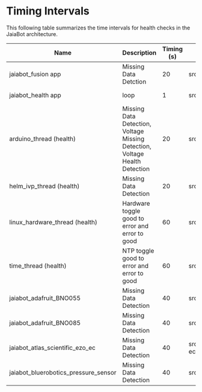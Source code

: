 # Timing Intervals

This following table summarizes the time intervals for health checks in the JaiaBot architecture.

| Name                                    | Description                                                                    | Timing (s)    | Path                                                       | Date Changed
| --------------------                    | ----------------                                                               | ----------    | ---                                                        | --------------
| jaiabot_fusion app                      | Missing Data Detction                                                          | 20            | src/bin/fusion/fusion.cpp                                  | 2022-10-27
| jaiabot_health app                      | loop                                                                           |  1            | src/bin/health/app.cpp                                     | 2022-10-27
| arduino_thread (health)                 | Missing Data Detection, Voltage Missing Detection, Voltage Health Detection    | 20            | src/bin/health/arduino_thread.cpp                          | 2022-10-27
| helm_ivp_thread (health)                | Missing Data Detection                                                         | 20            | src/bin/health/helm_ivp_thread.cpp                         | 2022-10-27
| linux_hardware_thread (health)          | Hardware toggle good to error and error to good                                | 60            | src/bin/health/linux_hardware_thread.cpp                   | 2022-10-27
| time_thread (health)                    | NTP toggle good to error and error to good                                     | 60            | src/bin/health/time_thread.cpp                             | 2022-10-27
| jaiabot_adafruit_BNO055                 | Missing Data Detection                                                         | 40            | src/python/adafruit/jaiabot_imu.py                  | 2022-10-27
| jaiabot_adafruit_BNO085                 | Missing Data Detection                                                         | 40            | src/python/adafruit/jaiabot_imu.py                  | 2022-10-27
| jaiabot_atlas_scientific_ezo_ec         | Missing Data Detection                                                         | 40            | src/python/atlas_scientific_ezo_ec/jaiabot_as-ezo-ec.py    | 2022-10-27
| jaiabot_bluerobotics_pressure_sensor    | Missing Data Detection                                                         | 40            | src/python/pressure_sensor/jaiabot_pressure_sensor.py      | 2022-10-27

